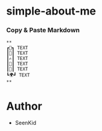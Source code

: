 # simple-about-me

### Copy & Paste Markdown

```
**
┏🌺┓ TEXT
┃💖┃ TEXT
┃✍┃ TEXT
┃💬┃ TEXT
┃🎵┃ TEXT
┗🌍┛ TEXT
**
```

# Author

- SeenKid



